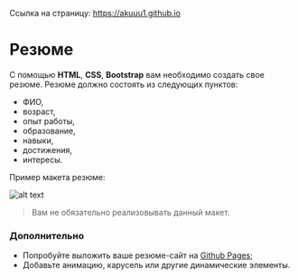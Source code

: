 Ссылка на страницу:
https://akuuu1.github.io




# Резюме

С помощью **HTML**, **CSS**, **Bootstrap** вам необходимо создать свое резюме. 
Резюме должно состоять из следующих пунктов:
* ФИО, 
* возраст, 
* опыт работы,
* образование,
* навыки,
* достижения,
* интересы.

Пример макета резюме:

![alt text](https://pp.userapi.com/c840231/v840231552/7982d/g_rc76OGASI.jpg)

> Вам не обязательно реализовывать данный макет.

### Дополнительно

* Попробуйте выложить ваше резюме-сайт на [Github Pages](https://pages.github.com/);
* Добавьте анимацию, карусель или другие динамические элементы.
